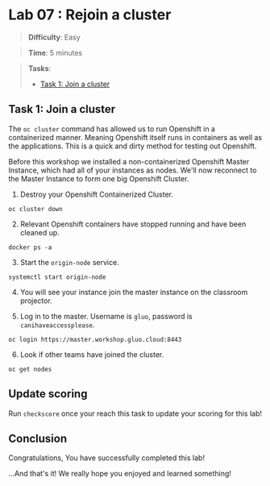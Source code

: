 # Lab 07 : Rejoin a cluster

> **Difficulty**: Easy

> **Time**: 5 minutes

> **Tasks**:
> - [Task 1: Join a cluster](#task-1-join-a-cluster)


## Task 1: Join a cluster

The `oc cluster` command has allowed us to run Openshift in a containerized manner. Meaning Openshift itself runs in containers as well as the applications. This is a quick and dirty method for testing out Openshift.

Before this workshop we installed a non-containerized Openshift Master Instance, which had all of your instances as nodes. We'll now reconnect to the Master Instance to form one big Openshift Cluster.

1. Destroy your Openshift Containerized Cluster.

  ```
  oc cluster down
  ```
  
2. Relevant Openshift containers have stopped running and have been cleaned up.

  ```
  docker ps -a
  ```
  
3. Start the `origin-node` service.

  ```
  systemctl start origin-node
  ```
  
4. You will see your instance join the master instance on the classroom projector.

5. Log in to the master. Username is `gluo`, password is `canihaveaccessplease`.
  
  ```
  oc login https://master.workshop.gluo.cloud:8443
  ```
  
6. Look if other teams have joined the cluster.

  ```
  oc get nodes
  ```
  

## Update scoring
Run `checkscore` once your reach this task to update your scoring for this lab!  

  
## Conclusion

Congratulations, You have successfully completed this lab! 

...And that's it! We really hope you enjoyed and learned something!

